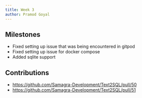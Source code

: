 ```yaml
---
title: Week 3
author: Pramod Goyal
---
```


## Milestones
- Fixed setting up issue that was being encountered in gitpod 
- Fixed setting up issue for docker compose  
- Added sqlite support 

<!-- ## Screenshots / Videos  -->

## Contributions
- https://github.com/Samagra-Development/Text2SQL/pull/50
- https://github.com/Samagra-Development/Text2SQL/pull/51

<!-- ## Learnings -->
